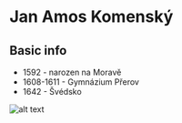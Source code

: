 # Jan Amos Komenský

## Basic info

* 1592 - narozen na Moravě
* 1608-1611 - Gymnázium Přerov
* 1642 - Švédsko

![alt text](images/komensky.png "Komensky")
